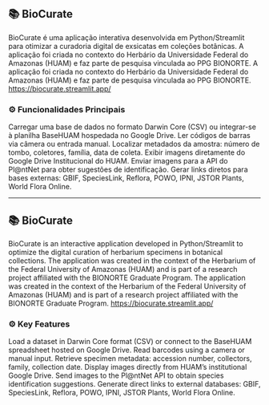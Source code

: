 ## 📚 BioCurate
BioCurate é uma aplicação interativa desenvolvida em Python/Streamlit para otimizar a curadoria digital de exsicatas em coleções botânicas.
A aplicação foi criada no contexto do Herbário da Universidade Federal do Amazonas (HUAM) e faz parte de pesquisa vinculada ao PPG BIONORTE.
A aplicação foi criada no contexto do Herbário da Universidade Federal do Amazonas (HUAM) e faz parte de pesquisa vinculada ao PPG BIONORTE.
https://biocurate.streamlit.app/

### ⚙️ Funcionalidades Principais
Carregar uma base de dados no formato Darwin Core (CSV) ou integrar-se à planilha BaseHUAM hospedada no Google Drive.
Ler códigos de barras via câmera ou entrada manual.
Localizar metadados da amostra: número de tombo, coletores, família, data de coleta.
Exibir imagens diretamente do Google Drive Institucional do HUAM.
Enviar imagens para a API do Pl@ntNet para obter sugestões de identificação.
Gerar links diretos para bases externas: GBIF, SpeciesLink, Reflora, POWO, IPNI, JSTOR Plants, World Flora Online.

---

## 📚 BioCurate
BioCurate is an interactive application developed in Python/Streamlit to optimize the digital curation of herbarium specimens in botanical collections.
The application was created in the context of the Herbarium of the Federal University of Amazonas (HUAM) and is part of a research project affiliated with the BIONORTE Graduate Program.
The application was created in the context of the Herbarium of the Federal University of Amazonas (HUAM) and is part of a research project affiliated with the BIONORTE Graduate Program.
https://biocurate.streamlit.app/

### ⚙️ Key Features
Load a dataset in Darwin Core format (CSV) or connect to the BaseHUAM spreadsheet hosted on Google Drive.
Read barcodes using a camera or manual input.
Retrieve specimen metadata: accession number, collectors, family, collection date.
Display images directly from HUAM’s institutional Google Drive.
Send images to the Pl@ntNet API to obtain species identification suggestions.
Generate direct links to external databases: GBIF, SpeciesLink, Reflora, POWO, IPNI, JSTOR Plants, World Flora Online.

